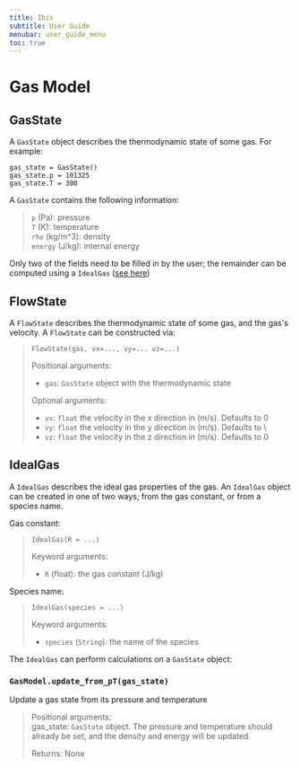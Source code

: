 ```yaml
---
title: Ibis
subtitle: User Guide
menubar: user_guide_menu
toc: true
---
```


# Gas Model

## GasState
A `GasState` object describes the thermodynamic state of some gas.
For example:
```
gas_state = GasState()
gas_state.p = 101325
gas_state.T = 300
```

A `GasState` contains the following information:
> `p` (Pa): pressure\
> `T` (K): temperature\
> `rho` (kg/m^3): density\
> `energy` (J/kg): internal energy

Only two of the fields need to be filled in by the user; the remainder can be computed using a `IdealGas` ([see here](/documentation/user_guide/gas_model/gas_model#IdealGas))

## FlowState
A `FlowState` describes the thermodynamic state of some gas, and the gas's velocity.
A `FlowState` can be constructed via:
> `FlowState(gas, vx=..., vy=... vz=...)`
>
> Positional arguments:
>   + `gas`: `GasState` object with the thermodynamic state
>
> Optional arguments:
>   + `vx`: `float` the velocity in the x direction in (m/s). Defaults to 0
>   + `vy`: `float` the velocity in the y direction in (m/s). Defaults to \
>   + `vz`: `float` the velocity in the z direction in (m/s). Defaults to 0


## IdealGas
A `IdealGas` describes the ideal gas properties of the gas.
An `IdealGas` object can be created in one of two ways; from the gas constant, or from a species name.

Gas constant:
> `IdealGas(R = ...)`
>
> Keyword arguments:
>   + `R` (float): the gas constant (J/kg)

Species name:
> `IdealGas(species = ...)`
>
> Keyword arguments:
>   + `species` (`String`): the name of the species

The `IdealGas` can perform calculations on a `GasState` object:

### ```GasModel.update_from_pT(gas_state)```

Update a gas state from its pressure and temperature

> Positional arguments:\
> gas_state: `GasState` object. The pressure and temperature should already be set, and the density and energy will be updated.
> 
> Returns: None
